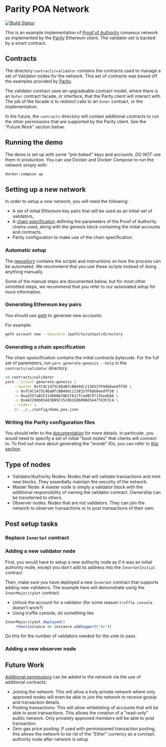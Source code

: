 # Parity POA Network

[![Build Status](https://travis-ci.org/GovTechSG/private-network.svg?branch=master)](https://travis-ci.org/GovTechSG/private-network)

This is an example implementation of
[Proof of Authority](https://paritytech.github.io/wiki/Proof-of-Authority-Chains)
consesus network as implemented by the [Parity](https://github.com/paritytech/parity) Ethereum
client. The validator set is backed by a smart contract.

## Contracts

The directory `contracts/validator` contains the contracts used to manage a set of Validator nodes
for the network. This set of contracts was based off the examples provided by
[Parity](https://github.com/paritytech/contracts/blob/master/validator_contracts).

The validator contract uses an upgradeable contract model, where there is an `Outer` contract
facade, or interface, that the Parity client will interact with. The job of the facade is to
redirect calls to an `Inner` contract, or the implementation.

In the future, the `contracts` directory will contain additional contracts to run the other
permissions that are supported by the Parity client. See the "Future Work" section below.

## Running the demo

The demo is set up with some "pre-baked" keys and accounts. _DO NOT_ use them in production. You can
use Docker and Docker Compose to run the network simply with:

```bash
docker-compose up
```

## Setting up a new network

In order to setup a new network, you will need the following:

- A set of initial Ethereum key pairs that will be used as an initial set of validators,
- A [chain specification](https://wiki.parity.io/Chain-specification) defining the parameters of the Proof of Authority chains used, along with the genesis block containing the initial accounts and contracts.
- Parity configuration to make use of the chain specification.

### Automatic setup

The [repository](https://github.com/GovTechSG/private-network-automated) contains the scripts and
instructions on how the process can be automated. We recommend that you use these scripts instead
of doing anything manually.

Some of the manual steps are documented below, but for most other ommitted steps, we recommend
that you refer to our automated setup for more information.

### Generating Ethereum key pairs

You should use [geth](https://github.com/ethereum/go-ethereum) to generate new accounts.

For example:

```bash
geth account new --keystore /path/to/output/directory
```

### Generating a chain specification

The chain spoecification contains the initial contracts bytecode. For the full set of paremeters,
run `yarn generate:genesis --help` in the `contracts/validator` directory.

```bash
cd contracts/validator
yarn --silent generate:genesis \
    --master 0xfC4C1475C4DaBfcBB49dc2138337F9db8eedfF58 \
    -v 0xfC4C1475C4DaBfcBB49dc2138337F9db8eedfF58 \
    -v 0xa2557aB1F214600A7AD1fA12fCad0C97135eeEA6 \
    -v 0x442290b65483DB5F2520b1E8609Bd3e47fd3F3C4 \
    --stderr \
    2> ../../config/demo_poa.json

```

### Writing the Parity configuration files

You should refer to the [documentation](https://wiki.parity.io/Configuring-Parity) for more details.
In particular, you would need to specify a set of initial "boot nodes" that clients will connect to.
To find out more about generating the "enode" IDs, you can refer to
[this section](https://github.com/GovTechSG/private-network-automated/blob/master/setup/README.md#about-enode-id).

## Type of nodes

- Validator/Authority Nodes: Nodes that will validate transactions and mint new blocks. They essentially maintain the security of the network.
- Master Node: A master node is simply a validator block with the additional responsibility of owning the validator contract. Ownership can be transferred to others.
- Observer nodes: Nodes that are not validators. They can join the network to observer transactions or to post transactions of their own.

## Post setup tasks

### Replace `InnerSet` contract

### Adding a new validator node

First, you would have to setup a new authority node as if it was an initial authority node, except
you don't add its address into the `InnerSetInitial` contract.

Then, make sure you have deployed a new `InnerSet` contract that supports adding new validators.
The example here will demonstrate using the `InnerMajoritySet` contract.

- Unlock the account for a validator (for some reason `truffle console` doesn't work?)
- Using truffle console, do something like

```javascript
InnerMajoritySet.deployed()
    .then(instance => instance.addSupport("0x"))
```

Do this for the number of validators needed for the vote to pass.

### Adding a new observer node

## Future Work

[Additional permissions](https://wiki.parity.io/Permissioning) can be
added to the network via the use of additional contracts:

- Joining the network: This will allow a truly private network where only approved nodes will even be able to join the network to receive gossip and transaction details.
- Posting transactions: This will allow whitelisting of accounts that will be able to post transactions. This allows the creation of a "read-only" public network. Only privately approved members will be able to post transaction.
- Zero gas price posting: If used with permissioned transaction posting, this allows the network to be rid of the "Ether" currency as a concept.
authority node after network is setup
